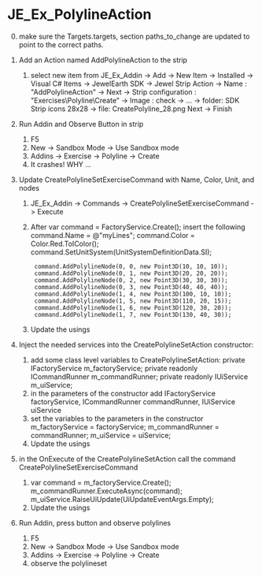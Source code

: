 # JE_Ex_PolylineAction
0. make sure the Targets.targets, section paths_to_change are updated to point to the correct paths.

1. Add an Action named AddPolylineAction to the strip
	1. select new item from JE_Ex_Addin -> 
				Add -> 
				New Item -> 
				Installed -> 
				Visual C# Items -> 
				JewelEarth SDK -> 
				Jewel Strip Action ->
				Name : "AddPolylineAction" -> 
				Next -> 
				Strip configuration : "Exercises\Polyline\Create" ->
				Image : check -> 
				... -> folder: SDK Strip icons 28x28 -> file: CreatePolyline_28.png
				Next -> 
				Finish
1. Run Addin and Observe Button in strip
	1. F5
	1. New -> Sandbox Mode -> Use Sandbox mode
	1. Addins -> Exercise -> Polyline -> Create 
	1. It crashes! WHY ...
1. Update CreatePolylineSetExerciseCommand with Name, Color, Unit, and nodes
	1. JE_Ex_Addin -> Commands -> CreatePolylineSetExerciseCommand -> Execute
	1. After var command = FactoryService.Create<IPolylineSetCreateCommand>(); insert the following
			command.Name = @"myLines";
            command.Color = Color.Red.ToIColor();
            command.SetUnitSystem(UnitSystemDefinitionData.SI);

            command.AddPolylineNode(0, 0, new Point3D(10, 10, 10));
            command.AddPolylineNode(0, 1, new Point3D(20, 20, 20));
            command.AddPolylineNode(0, 2, new Point3D(30, 30, 30));
            command.AddPolylineNode(0, 3, new Point3D(40, 40, 40));
            command.AddPolylineNode(1, 4, new Point3D(100, 10, 10));
            command.AddPolylineNode(1, 5, new Point3D(110, 20, 15));
            command.AddPolylineNode(1, 6, new Point3D(120, 30, 20));
            command.AddPolylineNode(1, 7, new Point3D(130, 40, 30));
	1. Update the usings
1. Inject the needed services into the CreatePolylineSetAction constructor:
	1. add some class level variables to CreatePolylineSetAction:
	    private IFactoryService m_factoryService;
        private readonly ICommandRunner m_commandRunner;
        private readonly IUiService m_uiService;
	1. in the parameters of the constructor add
		IFactoryService factoryService,
        ICommandRunner commandRunner,
        IUiService uiService
	1. set the variables to the parameters in the constructor
        m_factoryService = factoryService;
        m_commandRunner = commandRunner;
        m_uiService = uiService;
	1. Update the usings
1. in the OnExecute of the CreatePolylineSetAction call the command CreatePolylineSetExerciseCommand 
	1. var command = m_factoryService.Create<ICreatePolylineSetExerciseCommand>();
		m_commandRunner.ExecuteAsync(command);
		m_uiService.RaiseUiUpdate(UiUpdateEventArgs.Empty);	
	1. Update the usings
1. Run Addin, press button and observe polylines
	1. F5
	1. New -> Sandbox Mode -> Use Sandbox mode
	1. Addins -> Exercise -> Polyline -> Create 
	1. observe the polylineset